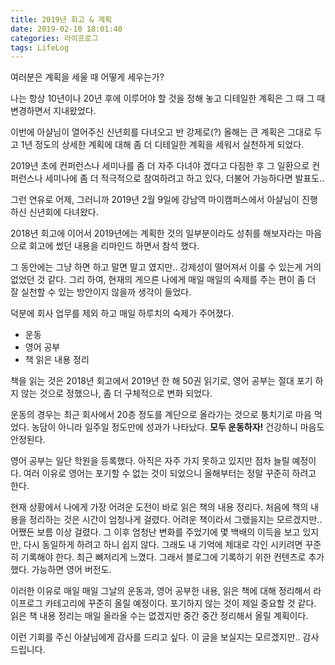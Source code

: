```yaml
---
title: 2019년 회고 & 계획
date: 2019-02-10 18:01:40
categories: 라이프로그
tags: LifeLog
---
```


여러분은 계획을 세울 때 어떻게 세우는가?

나는 항상 10년이나 20년 후에 이루어야 할 것을 정해 놓고 디테일한 계획은 그 때 그 때 변경하면서 지내왔었다.

이번에 아샬님이 열어주신 신년회를 다녀오고 반 강제로(?) 올해는 큰 계획은 그대로 두고 
1년 정도의 상세한 계획에 대해 좀 더 디테일한 계획을 세워서 실천하게 되었다.

2019년 초에 컨퍼런스나 세미나를 좀 더 자주 다녀야 겠다고 다짐한 후
그 일환으로 컨퍼런스나 세미나에 좀 더 적극적으로 참여하려고 하고 있다, 더불어 가능하다면 발표도.. 

그런 연유로 어제, 그러니까 2019년 2월 9일에 강남역 마이캠퍼스에서 아샬님이 진행하신 신년회에 다녀왔다.

2018년 회고에 이어서 2019년에는 계획한 것의 일부분이라도 성취를 해보자라는 마음으로 
회고에 썼던 내용을 리마인드 하면서 참석 했다.

그 동안에는 그냥 하면 하고 말면 말고 였지만.. 강제성이 떨어져서 이룰 수 있는게 거의 없었던 것 같다. 
그리 하여, 현재의 게으른 나에게 매일 매일의 숙제를 주는 편이 좀 더 잘 실천할 수 있는 방안이지 않을까
생각이 들었다.

덕분에 회사 업무를 제외 하고 매일 하루치의 숙제가 주어졌다.

- 운동
- 영어 공부
- 책 읽은 내용 정리

책을 읽는 것은 2018년 회고에서 2019년 한 해 50권 읽기로, 영어 공부는 절대 포기 하지 않는 것으로 정했으나, 
좀 더 구체적으로 변화 되었다.

운동의 경우는 최근 회사에서 20층 정도를 계단으로 올라가는 것으로 퉁치기로 마음 먹었다. 
농담이 아니라 일주일 정도만에 성과가 나타났다. **모두 운동하자!** 건강하니 마음도 안정된다.

영어 공부는 일단 학원을 등록했다. 아직은 자주 가지 못하고 있지만 점차 늘릴 예정이다. 
여러 이유로 영어는 포기할 수 없는 것이 되었으니 올해부터는 정말 꾸준히 하려고 한다.

현재 상황에서 나에게 가장 어려운 도전이 바로 읽은 책의 내용 정리다. 
처음에 책의 내용을 정리하는 것은 시간이 엄청나게 걸렸다. 어려운 책이라서 그랬을지는 모르겠지만.. 
어쨌든 보름 이상 걸렸다. 그 이후 엄청난 변화를 주었기에 몇 백배의 이득을 보고 있지만, 
다시 동일하게 하려고 하니 쉽지 않다. 그래도 내 기억에 제대로 각인 시키려면 꾸준히 기록해야 한다. 
최근 뼈저리게 느꼈다. 그래서 블로그에 기록하기 위한 컨텐츠로 추가 했다. 가능하면 영어 버전도.

이러한 이유로 매일 매일 그날의 운동과, 영어 공부한 내용, 읽은 책에 대해 정리해서
라이프로그 카테고리에 꾸준히 올릴 예정이다. 포기하지 않는 것이 제일 중요할 것 같다. 
읽은 책 내용 정리는 매일 올라올 수는 없겠지만 중간 중간 정리해서 올릴 계획이다.

이런 기회를 주신 아샬님에게 감사를 드리고 싶다. 이 글을 보실지는 모르겠지만.. 감사 드립니다.
